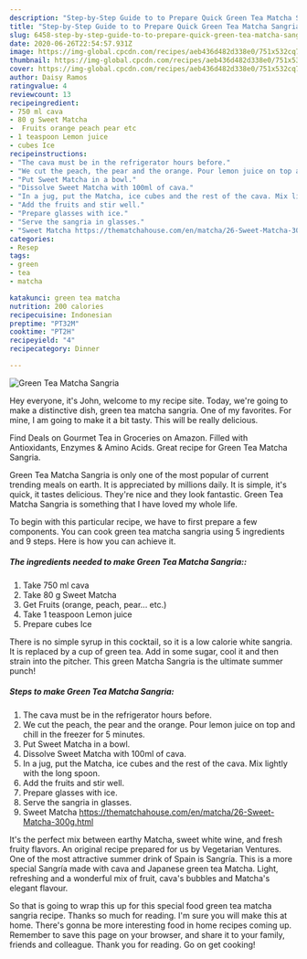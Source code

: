 ```yaml
---
description: "Step-by-Step Guide to to Prepare Quick Green Tea Matcha Sangria"
title: "Step-by-Step Guide to to Prepare Quick Green Tea Matcha Sangria"
slug: 6458-step-by-step-guide-to-to-prepare-quick-green-tea-matcha-sangria
date: 2020-06-26T22:54:57.931Z
image: https://img-global.cpcdn.com/recipes/aeb436d482d338e0/751x532cq70/green-tea-matcha-sangria-recipe-main-photo.jpg
thumbnail: https://img-global.cpcdn.com/recipes/aeb436d482d338e0/751x532cq70/green-tea-matcha-sangria-recipe-main-photo.jpg
cover: https://img-global.cpcdn.com/recipes/aeb436d482d338e0/751x532cq70/green-tea-matcha-sangria-recipe-main-photo.jpg
author: Daisy Ramos
ratingvalue: 4
reviewcount: 13
recipeingredient:
- 750 ml cava
- 80 g Sweet Matcha
-  Fruits orange peach pear etc
- 1 teaspoon Lemon juice
- cubes Ice
recipeinstructions:
- "The cava must be in the refrigerator hours before."
- "We cut the peach, the pear and the orange. Pour lemon juice on top and chill in the freezer for 5 minutes."
- "Put Sweet Matcha in a bowl."
- "Dissolve Sweet Matcha with 100ml of cava."
- "In a jug, put the Matcha, ice cubes and the rest of the cava. Mix lightly with the long spoon."
- "Add the fruits and stir well."
- "Prepare glasses with ice."
- "Serve the sangria in glasses."
- "Sweet Matcha https://thematchahouse.com/en/matcha/26-Sweet-Matcha-300g.html"
categories:
- Resep
tags:
- green
- tea
- matcha

katakunci: green tea matcha
nutrition: 200 calories
recipecuisine: Indonesian
preptime: "PT32M"
cooktime: "PT2H"
recipeyield: "4"
recipecategory: Dinner

---
```



![Green Tea Matcha Sangria](https://img-global.cpcdn.com/recipes/aeb436d482d338e0/751x532cq70/green-tea-matcha-sangria-recipe-main-photo.jpg)

Hey everyone, it's John, welcome to my recipe site. Today, we're going to make a distinctive dish, green tea matcha sangria. One of my favorites. For mine, I am going to make it a bit tasty. This will be really delicious.

Find Deals on Gourmet Tea in Groceries on Amazon. Filled with Antioxidants, Enzymes &amp; Amino Acids. Great recipe for Green Tea Matcha Sangria.

Green Tea Matcha Sangria is only one of the most popular of current trending meals on earth. It is appreciated by millions daily. It is simple, it's quick, it tastes delicious. They're nice and they look fantastic. Green Tea Matcha Sangria is something that I have loved my whole life.


To begin with this particular recipe, we have to first prepare a few components. You can cook green tea matcha sangria using 5 ingredients and 9 steps. Here is how you can achieve it.

##### The ingredients needed to make Green Tea Matcha Sangria::

1. Take 750 ml cava
1. Take 80 g Sweet Matcha
1. Get  Fruits (orange, peach, pear... etc.)
1. Take 1 teaspoon Lemon juice
1. Prepare cubes Ice


There is no simple syrup in this cocktail, so it is a low calorie white sangria. It is replaced by a cup of green tea. Add in some sugar, cool it and then strain into the pitcher. This green Matcha Sangria is the ultimate summer punch! 

##### Steps to make Green Tea Matcha Sangria:

1. The cava must be in the refrigerator hours before.
1. We cut the peach, the pear and the orange. Pour lemon juice on top and chill in the freezer for 5 minutes.
1. Put Sweet Matcha in a bowl.
1. Dissolve Sweet Matcha with 100ml of cava.
1. In a jug, put the Matcha, ice cubes and the rest of the cava. Mix lightly with the long spoon.
1. Add the fruits and stir well.
1. Prepare glasses with ice.
1. Serve the sangria in glasses.
1. Sweet Matcha https://thematchahouse.com/en/matcha/26-Sweet-Matcha-300g.html


It&#39;s the perfect mix between earthy Matcha, sweet white wine, and fresh fruity flavors. An original recipe prepared for us by Vegetarian Ventures. One of the most attractive summer drink of Spain is Sangría. This is a more special Sangría made with cava and Japanese green tea Matcha. Light, refreshing and a wonderful mix of fruit, cava&#39;s bubbles and Matcha&#39;s elegant flavour. 

So that is going to wrap this up for this special food green tea matcha sangria recipe. Thanks so much for reading. I'm sure you will make this at home. There's gonna be more interesting food in home recipes coming up. Remember to save this page on your browser, and share it to your family, friends and colleague. Thank you for reading. Go on get cooking!

